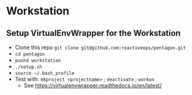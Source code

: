 # Workstation

## Setup VirtualEnvWrapper for the Workstation

* Clone this repo `git clone git@github.com:reactiveops/pentagon.git`
* `cd pentagon`
* `pushd workstation`
* `./setup.sh`
* `source ~/.bash_profile`
* Test with: `mkproject <projectname>` ; `deactivate` ; `workon`
  * See https://virtualenvwrapper.readthedocs.io/en/latest/
